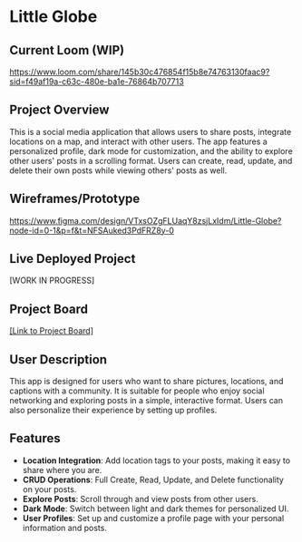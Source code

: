 # Little Globe

## Current Loom (WIP)
https://www.loom.com/share/145b30c476854f15b8e74763130faac9?sid=f49af19a-c63c-480e-ba1e-76864b707713

## Project Overview
This is a social media application that allows users to share posts, integrate locations on a map, and interact with other users. The app features a personalized profile, dark mode for customization, and the ability to explore other users' posts in a scrolling format. Users can create, read, update, and delete their own posts while viewing others' posts as well.

## Wireframes/Prototype
https://www.figma.com/design/VTxsOZgFLUaqY8zsjLxIdm/Little-Globe?node-id=0-1&p=f&t=NFSAuked3PdFRZ8y-0

## Live Deployed Project
[WORK IN PROGRESS]

## Project Board
[[Link to Project Board]](https://github.com/users/DamitryDong/projects/1)

## User Description
This app is designed for users who want to share pictures, locations, and captions with a community. It is suitable for people who enjoy social networking and exploring posts in a simple, interactive format. Users can also personalize their experience by setting up profiles.

## Features
- **Location Integration**: Add location tags to your posts, making it easy to share where you are.
- **CRUD Operations**: Full Create, Read, Update, and Delete functionality on your posts.
- **Explore Posts**: Scroll through and view posts from other users.
- **Dark Mode**: Switch between light and dark themes for personalized UI.
- **User Profiles**: Set up and customize a profile page with your personal information and posts.

